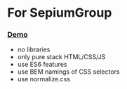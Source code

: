 # For SepiumGroup

### [Demo](https://rtinit.github.io/test-assignment-sepium/index.html)

- no libraries
- only pure stack HTML/CSS/JS
- use ES6 features
- use BEM namings of CSS selectors
- use normalize.css